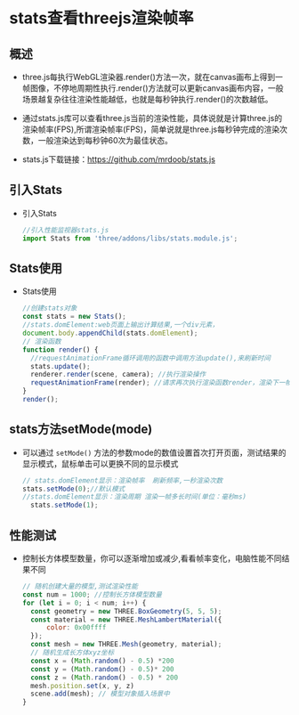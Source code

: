 # stats查看threejs渲染帧率

## 概述

+ three.js每执行WebGL渲染器.render()方法一次，就在canvas画布上得到一帧图像，不停地周期性执行.render()方法就可以更新canvas画布内容，一般场景越复杂往往渲染性能越低，也就是每秒钟执行.render()的次数越低。

+ 通过stats.js库可以查看three.js当前的渲染性能，具体说就是计算three.js的渲染帧率(FPS),所谓渲染帧率(FPS)，简单说就是three.js每秒钟完成的渲染次数，一般渲染达到每秒钟60次为最佳状态。

+ stats.js下载链接：<https://github.com/mrdoob/stats.js>

## 引入Stats

+ 引入Stats

  ```js
  //引入性能监视器stats.js
  import Stats from 'three/addons/libs/stats.module.js';
  ```

## Stats使用

+ Stats使用

  ```js
  //创建stats对象
  const stats = new Stats();
  //stats.domElement:web页面上输出计算结果,一个div元素，
  document.body.appendChild(stats.domElement);
  // 渲染函数
  function render() {
    //requestAnimationFrame循环调用的函数中调用方法update(),来刷新时间
    stats.update();
    renderer.render(scene, camera); //执行渲染操作
    requestAnimationFrame(render); //请求再次执行渲染函数render，渲染下一帧
  }
  render();
  ```

## stats方法setMode(mode)

+ 可以通过 `setMode()` 方法的参数mode的数值设置首次打开页面，测试结果的显示模式，鼠标单击可以更换不同的显示模式

  ```js
  // stats.domElement显示：渲染帧率  刷新频率,一秒渲染次数
  stats.setMode(0);//默认模式
  //stats.domElement显示：渲染周期 渲染一帧多长时间(单位：毫秒ms)
    stats.setMode(1);
  ```

## 性能测试

+ 控制长方体模型数量，你可以逐渐增加或减少,看看帧率变化，电脑性能不同结果不同

  ```js
  // 随机创建大量的模型,测试渲染性能
  const num = 1000; //控制长方体模型数量
  for (let i = 0; i < num; i++) {
    const geometry = new THREE.BoxGeometry(5, 5, 5);
    const material = new THREE.MeshLambertMaterial({
        color: 0x00ffff
    });
    const mesh = new THREE.Mesh(geometry, material);
    // 随机生成长方体xyz坐标
    const x = (Math.random() - 0.5) *200
    const y = (Math.random() - 0.5)* 200
    const z = (Math.random() - 0.5) * 200
    mesh.position.set(x, y, z)
    scene.add(mesh); // 模型对象插入场景中
  }
  ```
